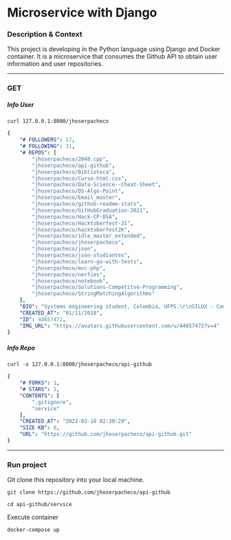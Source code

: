 # Microservice with Django

### Description & Context

This project is developing in the Python language using Django and Docker container. It is a microservice that consumes the Github API to obtain user information and user repositories.

<hr>

### GET

##### Info User 
```
curl 127.0.0.1:8000/jhoserpacheco
```

```yaml
{
    "# FOLLOWERS": 17,
    "# FOLLOWING": 31,
    "# REPOS": [
        "jhoserpacheco/2048.cpp",
        "jhoserpacheco/api-github",
        "jhoserpacheco/Biblioteca",
        "jhoserpacheco/Curso-html-css",
        "jhoserpacheco/Data-Science--Cheat-Sheet",
        "jhoserpacheco/DS-Algo-Point",
        "jhoserpacheco/Email_master",
        "jhoserpacheco/github-readme-stats",
        "jhoserpacheco/GitHubGraduation-2021",
        "jhoserpacheco/Hack-CP-DSA",
        "jhoserpacheco/Hacktoberfest-21",
        "jhoserpacheco/hacktoberfest2K",
        "jhoserpacheco/idle_master_extended",
        "jhoserpacheco/jhoserpacheco",
        "jhoserpacheco/json",
        "jhoserpacheco/json-studiantes",
        "jhoserpacheco/learn-go-with-tests",
        "jhoserpacheco/mvc-php",
        "jhoserpacheco/nerfies",
        "jhoserpacheco/notebook",
        "jhoserpacheco/Solutions-Competitve-Programming",
        "jhoserpacheco/StringMatchingAlgorithms"
    ],
    "BIO": "Systems engineering student, Colombia, UFPS.\r\nSILUX - Competitive Programming ",
    "CREATED_AT": "01/11/2018",
    "ID": 44657472,
    "IMG_URL": "https://avatars.githubusercontent.com/u/44657472?v=4"
}
```

##### Info Repo 
```
curl -x 127.0.0.1:8000/jhoserpacheco/api-github
```

```yaml
{
    "# FORKS": 1,
    "# STARS": 1,
    "CONTENTS": [
        ".gitignore",
        "service"
    ],
    "CREATED_AT": "2022-03-18 02:30:29",
    "SIZE KB": 8,
    "URL": "https://github.com/jhoserpacheco/api-github.git"
}
```

<hr>

### Run project

Git clone this repository into your local machine.
```
git clone https://github.com/jhoserpacheco/api-github

cd api-github/service 
```

Execute container
```
docker-compose up
```
